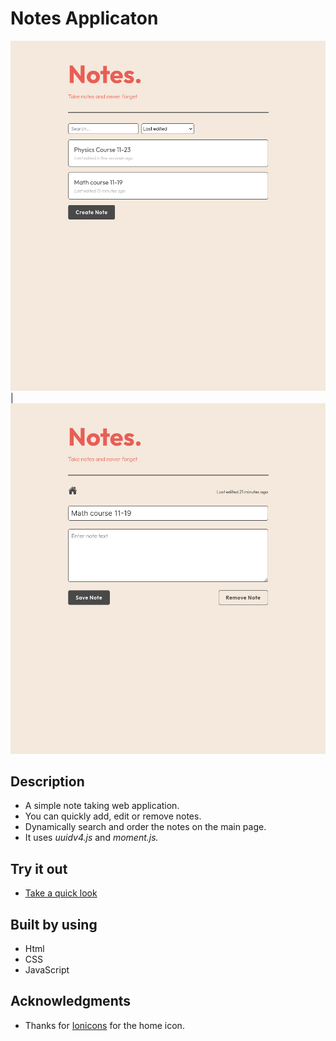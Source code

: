 # Notes Applicaton

![](images/screenshot-main.png) | ![](images/screenshot-edit.png)

## Description

- A simple note taking web application.
- You can quickly add, edit or remove notes.
- Dynamically search and order the notes on the main page.
- It uses _uuidv4.js_ and _moment.js._

## Try it out

- [Take a quick look](https://cryptic-deer.github.io/notes-app/index.html)

## Built by using

- Html
- CSS
- JavaScript

## Acknowledgments

- Thanks for [Ionicons](https://ionic.io/ionicons/v4) for the home icon.
